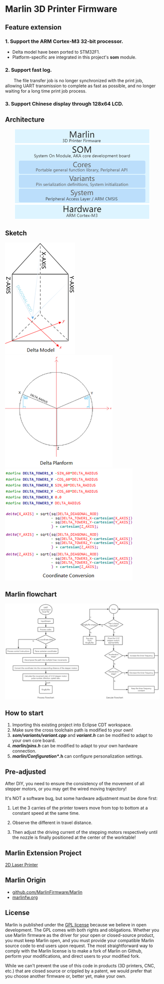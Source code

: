# Marlin 3D Printer Firmware

## Feature extension

### 1. Support the ARM Cortex-M3 32-bit processor.

- Delta model have been ported to STM32F1. 
- Platform-specific are integrated in this project's **som** module.

### 2. Support fast log.

  The file transfer job is no longer synchronized with the print job, allowing UART transmission to complete as fast as possible, and no longer waiting for a long time print job process.

### 3. Support Chinese display through 128x64 LCD.

## Architecture

<div align=center><img src="./docs/Architecture.png" style="zoom:100%;" /></div>

## Sketch
<img src="./docs/DeltaModel.png" style="zoom:100%;" />        <img src="./docs/DeltaPlanform.png" style="zoom:100%;" />        <img src="./docs/CoordinateConversion.png" style="zoom:100%;" />

## Marlin flowchart
<img src="./docs/MarlinFlowchart.png" style="zoom:100%;" />

## How to start

1. Importing this existing project into Eclipse CDT workspace.
2. Make sure the cross toolchain path is modified to your own!
2. ***som/variants/variant.cpp*** and ***variant.h*** can be modified to adapt to your own core board.
2. ***marlin/pins.h*** can be modified to adapt to your own hardware connection.
2. ***marlin/Configuration\**.h** can configure personalization settings.

## Pre-adjusted

After DIY, you need to ensure the consistency of the movement of all stepper motors, or you may get the wired moving trajectory! 

It's NOT a software bug, but some hardware adjustment must be done first: 

1. Let the 3 carries of the printer towers move from top to bottom at a constant speed at the same time. 

2. Observe the different in travel distance.

3. Then adjust the driving current of the stepping motors respectively until the nozzle is finally positioned at the center of the worktable!

## Marlin Extension Project

[2D Laser Printer](https://github.com/hathatehack/Marlin_2DLaser)

## Marlin Origin

- [github.com/MarlinFirmware/Marlin](https://github.com/MarlinFirmware/Marlin)
- [marlinfw.org](https://marlinfw.org/)

## License

Marlin is published under the [GPL license](https://github.com/COPYING.md) because we believe in open development. The GPL comes with both rights and obligations. Whether you use Marlin firmware as the driver for your open or closed-source product, you must keep Marlin open, and you must provide your compatible Marlin source code to end users upon request. The most straightforward way to comply with the Marlin license is to make a fork of Marlin on Github, perform your modifications, and direct users to your modified fork.

While we can't prevent the use of this code in products (3D printers, CNC, etc.) that are closed source or crippled by a patent, we would prefer that you choose another firmware or, better yet, make your own.